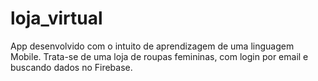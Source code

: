# loja_virtual
App desenvolvido com o intuito de aprendizagem de uma linguagem Mobile. Trata-se de uma loja de roupas femininas, com login por email e buscando dados no Firebase.
